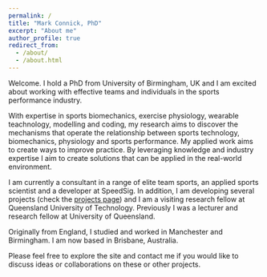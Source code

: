 ```yaml
---
permalink: /
title: "Mark Connick, PhD"
excerpt: "About me"
author_profile: true
redirect_from: 
  - /about/
  - /about.html
---
```


Welcome. I hold a PhD from University of Birmingham, UK and I am excited about working with effective teams and individuals in the sports performance industry.  

With expertise in sports biomechanics, exercise physiology, wearable teachnology, modelling and coding, my research aims to discover the mechanisms that operate the relationship between sports technology, biomechanics, physiology and sports performance. My applied work aims to create ways to improve practice. By leveraging knowledge and industry expertise I aim to create solutions that can be applied in the real-world environment.  

I am currently a consultant in a range of elite team sports, an applied sports scientist and a developer at SpeedSig. In addition, I am developing several projects (check the [projects page](/projects/)) and I am a visiting research fellow at Queensland University of Technology. Previously I was a lecturer and research fellow at University of Queensland.  

Originally from England, I studied and worked in Manchester and Birmingham. I am now based in Brisbane, Australia.  

Please feel free to explore the site and contact me if you would like to discuss ideas or collaborations on these or other projects.  